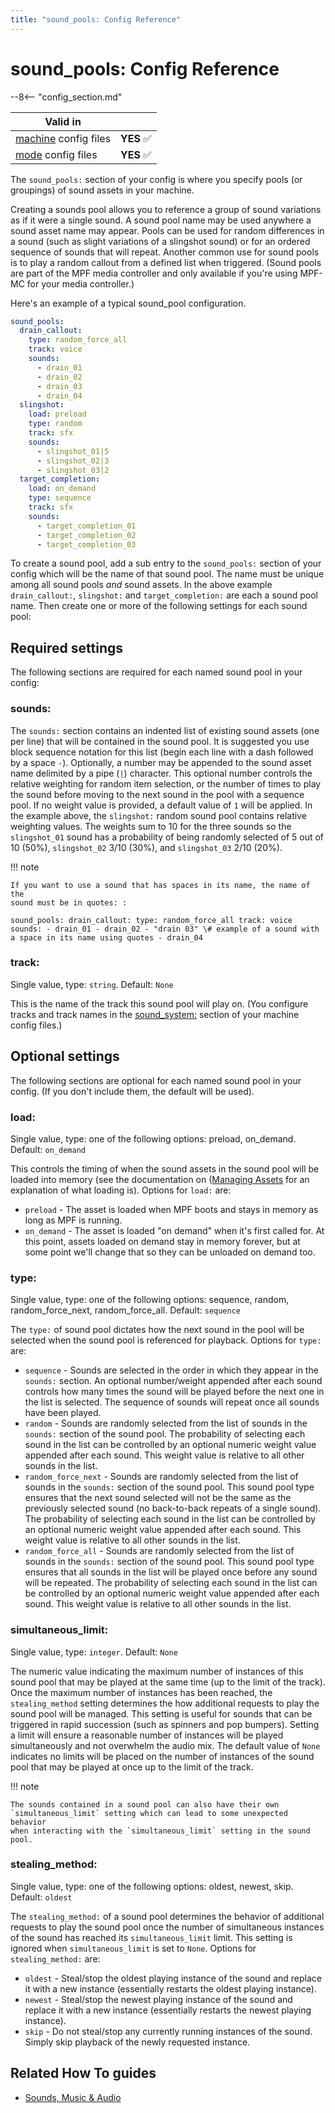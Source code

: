 ```yaml
---
title: "sound_pools: Config Reference"
---
```


# sound_pools: Config Reference

--8<-- "config_section.md"

| Valid in | |
|-----|:----:|
|[machine](instructions/machine_config.md) config files |**YES** :white_check_mark:|
|[mode](instructions/mode_config.md) config files|**YES** :white_check_mark:|

The `sound_pools:` section of your config is where you specify pools (or
groupings) of sound assets in your machine.

Creating a sounds pool allows you to reference a group of sound
variations as if it were a single sound. A sound pool name may be used
anywhere a sound asset name may appear. Pools can be used for random
differences in a sound (such as slight variations of a slingshot sound)
or for an ordered sequence of sounds that will repeat. Another common
use for sound pools is to play a random callout from a defined list when
triggered. (Sound pools are part of the MPF media controller and only
available if you're using MPF-MC for your media controller.)

Here's an example of a typical sound_pool configuration.

``` yaml
sound_pools:
  drain_callout:
    type: random_force_all
    track: voice
    sounds:
      - drain_01
      - drain_02
      - drain_03
      - drain_04
  slingshot:
    load: preload
    type: random
    track: sfx
    sounds:
      - slingshot_01|5
      - slingshot_02|3
      - slingshot_03|2
  target_completion:
    load: on_demand
    type: sequence
    track: sfx
    sounds:
      - target_completion_01
      - target_completion_02
      - target_completion_03
```

To create a sound pool, add a sub entry to the `sound_pools:` section of
your config which will be the name of that sound pool. The name must be
unique among all sound pools *and* sound assets. In the above example
`drain_callout:`, `slingshot:` and
`target_completion:` are each a sound pool name. Then create
one or more of the following settings for each sound pool:

## Required settings

The following sections are required for each named sound pool in your
config:

### sounds:

The `sounds:` section contains an indented list of existing sound assets
(one per line) that will be contained in the sound pool. It is suggested
you use block sequence notation for this list (begin each line with a
dash followed by a space `-`). Optionally, a number may be appended to
the sound asset name delimited by a pipe (`|`) character. This optional
number controls the relative weighting for random item selection, or the
number of times to play the sound before moving to the next sound in the
pool with a sequence pool. If no weight value is provided, a default
value of `1` will be applied. In the example above, the
`slingshot:` random sound pool contains relative weighting
values. The weights sum to 10 for the three sounds so the
`slingshot_01` sound has a probability of being randomly
selected of 5 out of 10 (50%), `slingshot_02` 3/10 (30%),
and `slingshot_03` 2/10 (20%).

!!! note

    If you want to use a sound that has spaces in its name, the name of the
    sound must be in quotes: :

    sound_pools: drain_callout: type: random_force_all track: voice
    sounds: - drain_01 - drain_02 - "drain 03" \# example of a sound with
    a space in its name using quotes - drain_04

### track:

Single value, type: `string`. Default: `None`

This is the name of the track this sound pool will play on. (You
configure tracks and track names in the
[sound_system:](sound_system.md)
section of your machine config files.)

## Optional settings

The following sections are optional for each named sound pool in your
config. (If you don't include them, the default will be used).

### load:

Single value, type: one of the following options: preload, on_demand.
Default: `on_demand`

This controls the timing of when the sound assets in the sound pool will
be loaded into memory (see the documentation on
([Managing Assets](../assets/index.md) for an
explanation of what loading is). Options for `load:` are:

* `preload` - The asset is loaded when MPF boots and stays in memory
    as long as MPF is running.
* `on_demand` - The asset is loaded "on demand" when it's first
    called for. At this point, assets loaded on demand stay in memory
    forever, but at some point we'll change that so they can be
    unloaded on demand too.

### type:

Single value, type: one of the following options: sequence, random,
random_force_next, random_force_all. Default: `sequence`

The `type:` of sound pool dictates how the next sound in the pool will
be selected when the sound pool is referenced for playback. Options for
`type:` are:

* `sequence` - Sounds are selected in the order in which they appear
    in the `sounds:` section. An optional number/weight appended after
    each sound controls how many times the sound will be played before
    the next one in the list is selected. The sequence of sounds will
    repeat once all sounds have been played.
* `random` - Sounds are randomly selected from the list of sounds in
    the `sounds:` section of the sound pool. The probability of
    selecting each sound in the list can be controlled by an optional
    numeric weight value appended after each sound. This weight value is
    relative to all other sounds in the list.
* `random_force_next` - Sounds are randomly selected from the list of
    sounds in the `sounds:` section of the sound pool. This sound pool
    type ensures that the next sound selected will not be the same as
    the previously selected sound (no back-to-back repeats of a single
    sound). The probability of selecting each sound in the list can be
    controlled by an optional numeric weight value appended after each
    sound. This weight value is relative to all other sounds in the
    list.
* `random_force_all` - Sounds are randomly selected from the list of
    sounds in the `sounds:` section of the sound pool. This sound pool
    type ensures that all sounds in the list will be played once before
    any sound will be repeated. The probability of selecting each sound
    in the list can be controlled by an optional numeric weight value
    appended after each sound. This weight value is relative to all
    other sounds in the list.

### simultaneous_limit:

Single value, type: `integer`. Default: `None`

The numeric value indicating the maximum number of instances of this
sound pool that may be played at the same time (up to the limit of the
track). Once the maximum number of instances has been reached, the
`stealing_method` setting determines the how additional requests to play
the sound pool will be managed. This setting is useful for sounds that
can be triggered in rapid succession (such as spinners and pop bumpers).
Setting a limit will ensure a reasonable number of instances will be
played simultaneously and not overwhelm the audio mix. The default value
of `None` indicates no limits will be placed on the number of instances
of the sound pool that may be played at once up to the limit of the
track.

!!! note

    The sounds contained in a sound pool can also have their own
    `simultaneous_limit` setting which can lead to some unexpected behavior
    when interacting with the `simultaneous_limit` setting in the sound
    pool.

### stealing_method:

Single value, type: one of the following options: oldest, newest, skip.
Default: `oldest`

The `stealing_method:` of a sound pool determines the behavior of
additional requests to play the sound pool once the number of
simultaneous instances of the sound has reached its `simultaneous_limit`
limit. This setting is ignored when `simultaneous_limit` is set to
`None`. Options for `stealing_method:` are:

* `oldest` - Steal/stop the oldest playing instance of the sound and
    replace it with a new instance (essentially restarts the oldest
    playing instance).
* `newest` - Steal/stop the newest playing instance of the sound and
    replace it with a new instance (essentially restarts the newest
    playing instance).
* `skip` - Do not steal/stop any currently running instances of the
    sound. Simply skip playback of the newly requested instance.

## Related How To guides

* [Sounds, Music & Audio](../mc/sound/index.md)
